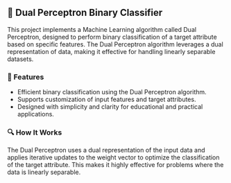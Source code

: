 ## 🤖 Dual Perceptron Binary Classifier

This project implements a Machine Learning algorithm called Dual Perceptron, designed to perform binary classification of a target attribute based on specific features. The Dual Perceptron algorithm leverages a dual representation of data, making it effective for handling linearly separable datasets.

### 🌟 Features

- Efficient binary classification using the Dual Perceptron algorithm.
- Supports customization of input features and target attributes.
- Designed with simplicity and clarity for educational and practical applications.

### 🔍 How It Works
The Dual Perceptron uses a dual representation of the input data and applies iterative updates to the weight vector to optimize the classification of the target attribute. This makes it highly effective for problems where the data is linearly separable.
